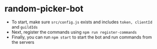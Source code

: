 # random-picker-bot
- To start, make sure `src/config.js` exists and includes `token, clientId` and `guildIds`
- Next, register the commands using `npm run register-commands`
- Finally, you can run `npm start` to start the bot and run commands from the servers
